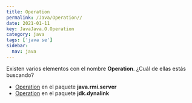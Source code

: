 ```yaml
---
title: Operation
permalink: /Java/Operation//
date: 2021-01-11
key: JavaJava.O.Operation
category: java
tags: ['java se']
sidebar: 
  nav: java
---
```


Existen varios elementos con el nombre **Operation**. ¿Cuál de ellas estás buscando?
<ul>
<li><a href="/Java/Operation-java-rmi-server/">Operation</a> en el paquete <strong>java.rmi.server</strong></li>
<li><a href="/Java/Operation-jdk-dynalink/">Operation</a> en el paquete <strong>jdk.dynalink</strong></li>
<ul>
